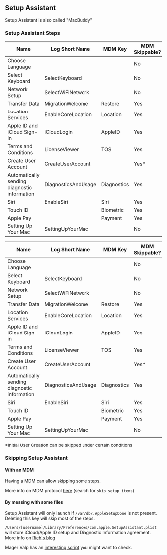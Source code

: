 ## Setup Assistant

Setup Assistant is also called "MacBuddy"

### Setup Assistant Steps

<table>
<thead>
<tr>
<th>Name</th>
<th>Log Short Name</th>
<th>MDM Key</th>
<th>MDM Skippable?</th>
<th>File Trigger</th>
</tr>
</thead>

<tbody>
<tr>
<td>Choose Language</td>
<td></td>
<td></td>
<td>No</td>
<td></td>
</tr>
<tr>
<td>Select Keyboard</td>
<td>SelectKeyboard</td>
<td></td>
<td>No</td>
<td><code>/var/db/.AppleSetupDone</code></td>
</tr>
<tr>
<td>Network Setup</td>
<td>SelectWiFiNetwork</td>
<td></td>
<td>No</td>
<td><code>/var/db/.AppleSetupDone</code></td>
</tr>
<tr>
<td>Transfer Data</td>
<td>MigrationWelcome</td>
<td>Restore</td>
<td>Yes </td>
<td><code>/var/db/.AppleSetupDone</code></td>
</tr>
<tr>
<td>Location Services</td>
<td>EnableCoreLocation</td>
<td>Location</td>
<td>Yes </td>
<td><code>/var/db/.AppleSetupDone</code></td>
</tr>
<tr>
<td>Apple ID and iCloud Sign-in</td>
<td>iCloudLogin</td>
<td>AppleID</td>
<td>Yes </td>
<td><code>com.apple.SetupAssistant.plist</code></td>
</tr>
<tr>
<td>Terms and Conditions</td>
<td>LicenseViewer</td>
<td>TOS</td>
<td>Yes </td>
<td><code>/var/db/.AppleSetupDone</code></td>
</tr>
<tr>
<td>Create User Account</td>
<td>CreateUserAccount</td>
<td></td>
<td>Yes*</td>
<td><code>/var/db/.AppleSetupDone</code></td>
</tr>
<tr>
<td>Automatically sending diagnostic information</td>
<td>DiagnosticsAndUsage</td>
<td>Diagnostics</td>
<td>Yes </td>
<td><code>com.apple.SetupAssistant.plist</code></td>
</tr>
<tr>
<td>Siri</td>
<td>EnableSiri</td>
<td>Siri</td>
<td>Yes </td>
<td><code>/var/db/.AppleSetupDone</code></td>
</tr>
<tr>
<td>Touch ID</td>
<td></td>
<td>Biometric</td>
<td>Yes</td>
<td><code>/var/db/.AppleSetupDone</code></td>
</tr>
<tr>
<td>Apple Pay</td>
<td></td>
<td>Payment</td>
<td>Yes</td>
<td><code>/var/db/.AppleSetupDone</code></td>
</tr>
<tr>
<td>Setting Up Your Mac</td>
<td>SettingUpYourMac</td>
<td></td>
<td>No</td>
<td><code>/var/db/.AppleSetupDone</code></td>
</tr>
</tbody>
</table>

|Name|Log Short Name		| MDM Key 	| MDM Skippable? | File Trigger |
|----|--------------------|------------|-----------------|--------------|
|Choose Language|||No| | `/var/db/.AppleSetupDone`|
|Select Keyboard|SelectKeyboard		|				| No	| `/var/db/.AppleSetupDone`|
|Network Setup|SelectWiFiNetwork	|				| No	| `/var/db/.AppleSetupDone`|
| Transfer Data |MigrationWelcome	| Restore 	| Yes | `/var/db/.AppleSetupDone`|
|Location Services|EnableCoreLocation	| Location	| Yes | `/var/db/.AppleSetupDone`|
|Apple ID and iCloud Sign-in|iCloudLogin			| AppleID 	| Yes | `com.apple.SetupAssistant.plist` |
|Terms and Conditions|LicenseViewer		| TOS 			| Yes |  `/var/db/.AppleSetupDone`|
|Create User Account|CreateUserAccount	|				| Yes*	| `/var/db/.AppleSetupDone`|
|Automatically sending diagnostic information|DiagnosticsAndUsage| Diagnostics| Yes |`com.apple.SetupAssistant.plist` |
|Siri|EnableSiri			| Siri 		| Yes | `/var/db/.AppleSetupDone`|
| Touch ID|| Biometric|Yes | `/var/db/.AppleSetupDone`|
| Apple Pay|| Payment| Yes| `/var/db/.AppleSetupDone`|
|Setting Up Your Mac|SettingUpYourMac	|				| No	| `/var/db/.AppleSetupDone`|


\*Initial User Creation can be skipped under certain conditions



### Skipping Setup Assistant

#### With an MDM

Having a MDM can allow skipping some steps.

More info on MDM protocol [here](https://developer.apple.com/library/prerelease/content/documentation/Miscellaneous/Reference/MobileDeviceManagementProtocolRef/4-Profile_Management/ProfileManagement.html#//apple_ref/doc/uid/TP40017387-CH7-SW50) (search for `skip_setup_items`)

#### By messing with some files

Setup Assistant will only launch if `/var/db/.AppleSetupDone` is not present. Deleting this key will skip most of the steps.

`/Users/[username]/Library/Preferences/com.apple.SetupAssistant.plist` will store iCloud/Apple ID setup and Diagnostic Information agreement. More info on [Rich's blog](https://derflounder.wordpress.com/2014/10/16/disabling-the-icloud-and-diagnostics-pop-up-windows-in-yosemite/)

Mager Valp has an [interesting script](https://github.com/MagerValp/SkipAppleSetupAssistant) you might want to check.